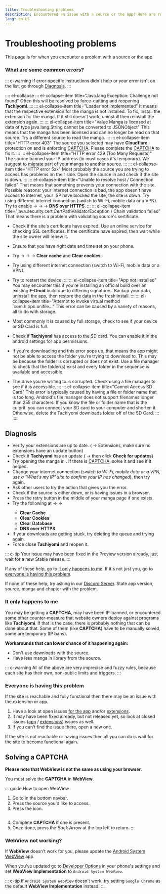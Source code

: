 ```yaml
---
title: Troubleshooting problems
description: Encountered an issue with a source or the app? Here are resources to help you troubleshoot it.
lang: en-US
---
```


# Troubleshooting problems

This page is for when you encounter a problem with a source or the app.

### What are some common errors?

::: c-warning
If error-specific instructions didn't help or your error isn't on the list, go through [Diagnosis](#diagnosis).
:::

:::: el-collapse
::: el-collapse-item title="Java.lang Exception: Challenge not found"
Often this will be resolved by force-quitting and reopening **Tachiyomi**.
:::
::: el-collapse-item title="Loader not implemented"
It means that the respective extension for the manga is not installed. To fix, install the extension for the manga. If it still doesn't work, uninstall then reinstall the extension again.
:::
::: el-collapse-item title="Value Manga is licensed at data of type java.lang.String cannot be converted to JSONObject"
This means that the manga has been licensed and can no longer be read on that source. Try a different source to read the manga.
:::
::: el-collapse-item title="HTTP error 403"
The source you selected may have **Cloudflare** protection on and is enforcing [CAPTCHA](#solving-a-captcha). Please complete the [CAPTCHA](#solving-a-captcha) to fix it.
:::
::: el-collapse-item title="HTTP error 429 (Too Many Requests)"
The source banned your IP address (in most cases it's temporary). We suggest to [migrate](./source-migration.md) part of your manga to another source.
:::
::: el-collapse-item title="HTTP error 5xx"
Most probably the source you are trying to access has problems on their side. Open the source in <Navigation item="webview"/> and check if the site is down.
:::
::: el-collapse-item title="Unable to resolve host / Connection failed"
That means that something prevents your connection with the site. Possible reasons: your internet connection is bad, the app doesn't have access to internet, your ISP have blocked the site, the site is down. Try using different internet connection (switch to Wi-Fi, mobile data or a VPN). Try to enable <Navigation item="more"/> → <Navigation item="settings"/> → <Navigation item="settings_advanced"/> → **DNS over HTTPS**.
:::
::: el-collapse-item title="java.security.cert.CertPathValidatorException / Chain validation failed"
That means there is a problem with validating source's sertificate.

- Check if the site's certificate have expired. Use an online service for checking SSL certificates. If the certificate have expired, then wait while the site owner will renew it.
- Ensure that you have right date and time set on your phone.
- Try <Navigation item="more"/> → <Navigation item="settings"/> → <Navigation item="settings_advanced"/> → **Clear cache** and **Clear cookies**.
- Try using different internet connection (switch to Wi-Fi, mobile data or a VPN).
- Try to restart the device.
:::
::: el-collapse-item title="App not installed"
You may encounter this if you're installing an official build over an existing **F-Droid** build due to differing signatures.
Backup your data, uninstall the app, then restore the data in the fresh install.
:::
::: el-collapse-item title="Attempt to invoke virtual method 'com.hippo.unifile..."
This error can be caused by a variety of reasons, all to do with storage.

- Most commonly it is caused by full storage, check to see if your device or SD Card is full.
- Check if **Tachiyomi** has access to the SD card. You can enable it in the android settings for app permissions.
- If you're downloading and this error pops up, that means the app might not be able to access the folder you're trying to download to. This may be because the folder is corrupted or does not exist. Use a file manager to check that the folder(s) exist and every folder in the sequence is available and accessible.
- The drive you're writing to is corrupted. Check using a file manager to see if it is accessible.
:::
::: el-collapse-item title="Cannot Access SD Card"
This error is typically caused by having a file or folder name that is too long. Android's file manager does not support filenames longer than 255 characters. If you know the file or folder name that is the culprit, you can connect your SD card to your computer and shorten it. Otherwise, delete the Tachiyomi downloads folder off of the SD Card.
:::
::::

## Diagnosis
* Verify your extensions are up to date. (<Navigation item="browse"/> → Extensions, make sure no extensions have an update button)
* Check if **Tachiyomi** has an update (<Navigation item="more"/> → <Navigation item="about"/> then click **Check for updates**)
* Try opening the manga in <Navigation item="webview"/>. If there is [CAPTCHA](#solving-a-captcha), solve it and see if it helped.
* Change your internet connection (*switch to Wi-Fi, mobile data or a VPN, use a "What's my IP" site to confirm your IP has changed*), then try again.
* Ask other users to try the action that gives you the error.
* Check if the source is either down, or is having issues in a browser.
* Press the retry button in the middle of your manga page if one exists.
* Try the following at <Navigation item="more"/> → <Navigation item="settings"/> → <Navigation item="settings_advanced"/>
  * **Clear Cache**
  * **Clear Cookies**
  * **Clear Database**
  * **DNS over HTTPS**
* If your downloads are getting stuck, try deleting the queue and trying again.
* Force close **Tachiyomi** and reopen it.

::: c-tip
Your issue may have been fixed in the Preview version already, just wait for a new Stable release.
:::

If any of these help, go to [it only happens to me](#it-only-happens-to-me).
If it's not just you, go to [everyone is having this problem](#everyone-is-having-this-problem).

If none of these help, try asking in our [Discord Server](https://discord.gg/tachiyomi). State app version, source, manga and chapter with the problem.

### It only happens to me
You may be getting a **CAPTCHA**, may have been IP-banned, or encountered some other counter-measure that website owners deploy against programs like **Tachiyomi**. If that is the case, there is probably nothing that can be done about that. Some of them (like **CAPTCHA**) have to be manually solved, some are temporary (IP bans).

**Workarounds that can lower chance of it happening again:**
* Don't use downloads with the source.
* Have less manga in library from the source.

::: c-warning
All of the above are very imprecise and fuzzy rules, because each site has their own, non-public limits and triggers.
:::

### Everyone is having this problem
If the site is reachable and fully functional then there may be an issue with the extension or app.
1. Have a look at open issues [for the app](https://github.com/inorichi/tachiyomi/issues) and/or [extensions](https://github.com/inorichi/tachiyomi-extensions/issues).
1. It may have been fixed already, but not released yet, so look at closed issues ([app](https://github.com/inorichi/tachiyomi/issues?q=is%3Aissue+is%3Aclosed) / [extensions](https://github.com/inorichi/tachiyomi-extensions/issues?q=is%3Aissue+is%3Aclosed)) issues as well.
1. If you can't find the issue there, open a new one.

If the site is not reachable or having issues then all you can do is wait for the site to become functional again.

## Solving a CAPTCHA

**Please note that WebView is not the same as using your browser.**

You must solve the **CAPTCHA** in **WebView**.

::: guide How to open WebView
1. Go to <Navigation item="browse"/> in the bottom navbar.
1. Press the source you'd like to access.
1. Press the <Navigation item="webview"/> icon.
	<figure class="centered">
		<img class="zoomable" :src="$withBase('/assets/guides_webview-open.jpg')">
	</figure>
1. Complete **CAPTCHA** if one is present.
1. Once done, press the *Back Arrow* at the top left to return.
:::

### WebView not working?
If **WebView** doesn't work for you, please update the [Android System WebView](https://play.google.com/store/apps/details?id=com.google.android.WebView) app.

When you've updated go to [Developer Options](https://developer.android.com/studio/debug/dev-options) in your phone's settings and set **WebView Implementation** to `Android System WebView`.

::: c-tip
If `Android System WebView` doesn't work, try setting `Google Chrome` as the default **WebView Implementation** instead.
:::


